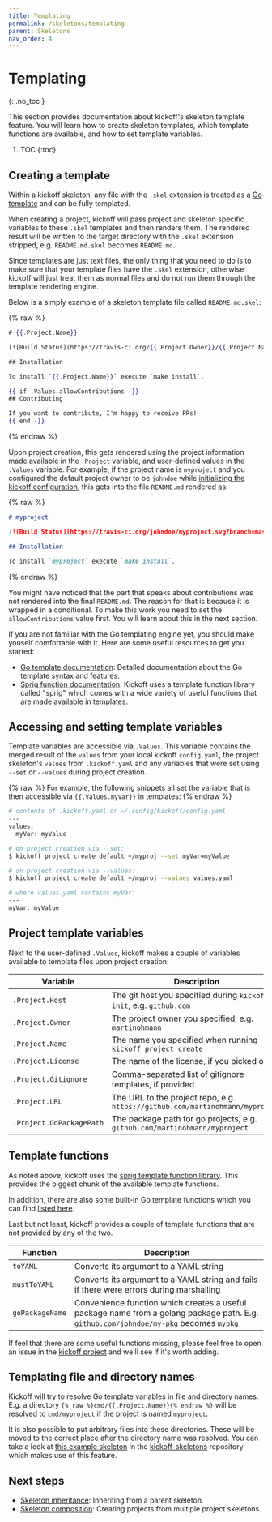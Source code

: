 ```yaml
---
title: Templating
permalink: /skeletons/templating
parent: Skeletons
nav_order: 4
---
```


# Templating
{: .no_toc }

This section provides documentation about kickoff's skeleton template feature.
You will learn how to create skeleton templates, which template functions are
available, and how to set template variables.

1. TOC
{:toc}

## Creating a template

Within a kickoff skeleton, any file with the `.skel` extension is treated as a
[Go template](https://golang.org/pkg/text/template/) and can be fully
templated.

When creating a project, kickoff will pass project and skeleton specific
variables to these `.skel` templates and then renders them. The rendered result
will be written to the target directory with the `.skel` extension stripped,
e.g. `README.md.skel` becomes `README.md`.

Since templates are just text files, the only thing that you need to do is to
make sure that your template files have the `.skel` extension, otherwise
kickoff will just treat them as normal files and do not run them through the
template rendering engine.

Below is a simply example of a skeleton template file called `README.md.skel`:

{% raw %}
```mustache
# {{.Project.Name}}

[![Build Status](https://travis-ci.org/{{.Project.Owner}}/{{.Project.Name}}.svg?branch=master)](https://travis-ci.org/{{.Project.Owner}}/{{.Project.Name}})

## Installation

To install `{{.Project.Name}}` execute `make install`.

{{ if .Values.allowContributions -}}
## Contributing

If you want to contribute, I'm happy to receive PRs!
{{ end -}}
```
{% endraw %}

Upon project creation, this gets rendered using the project information made
available in the `.Project` variable, and user-defined values in the `.Values`
variable. For example, if the project name is `myproject` and you configured
the default project owner to be `johndoe` while [initializing the kickoff
configuration](/getting-started#initializing-the-kickoff-configuration),
this gets into the file `README.md` rendered as:

{% raw %}
```markdown
# myproject

[![Build Status](https://travis-ci.org/johndoe/myproject.svg?branch=master)](https://travis-ci.org/johndoe/myproject)

## Installation

To install `myproject` execute `make install`.
```
{% endraw %}

You might have noticed that the part that speaks about contributions was not
rendered into the final `README.md`. The reason for that is because it is
wrapped in a conditional. To make this work you need to set the
`allowContributions` value first. You will learn about this in the next
section.

If you are not familiar with the Go templating engine yet, you should make
youself comfortable with it. Here are some useful resources to get you started:

- [Go template documentation](https://golang.org/pkg/text/template/):
  Detailed documentation about the Go template syntax and features.
- [Sprig function documentation](https://masterminds.github.io/sprig/): Kickoff
  uses a template function library called "sprig" which comes with a wide
  variety of useful functions that are made available in templates.

## Accessing and setting template variables

Template variables are accessible via `.Values`. This variable contains the
merged result of the `values` from your local kickoff `config.yaml`, the
project skeleton's `values` from `.kickoff.yaml` and any variables that were
set using `--set` or `--values` during project creation.

{% raw %}
For example, the following snippets all set the variable that is then
accessible via `{{.Values.myVar}}` in templates:
{% endraw %}

```bash
# contents of .kickoff.yaml or ~/.config/kickoff/config.yaml
---
values:
  myVar: myValue

# on project creation via --set:
$ kickoff project create default ~/myproj --set myVar=myValue

# on project creation via --values:
$ kickoff project create default ~/myproj --values values.yaml

# where values.yaml contains myVar:
---
myVar: myValue
```

## Project template variables

Next to the user-defined `.Values`, kickoff makes a couple of variables
available to template files upon project creation:

| Variable                 | Description                                                                   |
| ---                      | ---                                                                           |
| `.Project.Host`          | The git host you specified during `kickoff init`, e.g. `github.com`           |
| `.Project.Owner`         | The project owner you specified, e.g. `martinohmann`                          |
| `.Project.Name`          | The name you specified when running `kickoff project create`                  |
| `.Project.License`       | The name of the license, if you picked one                                    |
| `.Project.Gitignore`     | Comma-separated list of gitignore templates, if provided                      |
| `.Project.URL`           | The URL to the project repo, e.g. `https://github.com/martinohmann/myproject` |
| `.Project.GoPackagePath` | The package path for go projects, e.g. `github.com/martinohmann/myproject`    |

## Template functions

As noted above, kickoff uses the [sprig template function
library](https://masterminds.github.io/sprig/). This provides the biggest chunk
of the available template functions.

In addition, there are also some built-in Go template functions which you can
find [listed here](https://golang.org/pkg/text/template/#hdr-Functions).

Last but not least, kickoff provides a couple of template functions that are
not provided by any of the two.

| Function        | Description                                                                                                                            |
| ---             | ---                                                                                                                                    |
| `toYAML`        | Converts its argument to a YAML string                                                                                                 |
| `mustToYAML`    | Converts its argument to a YAML string and fails if there were errors during marshalling                                               |
| `goPackageName` | Convenience function which creates a useful package name from a golang package path. E.g. `github.com/johndoe/my-pkg` becomes `mypkg` |

If feel that there are some useful functions missing, please feel free to open
an issue in the [kickoff project](https://github.com/martinohmann/kickoff) and
we'll see if it's worth adding.

## Templating file and directory names

Kickoff will try to resolve Go template variables in file and directory names.
E.g. a directory `{% raw %}cmd/{{.Project.Name}}{% endraw %}` will be resolved to `cmd/myproject` if
the project is named `myproject`.

It is also possible to put arbitrary files
into these directories. These will be moved to the correct place after the
directory name was resolved. You can take a look at [this example skeleton](https://github.com/martinohmann/kickoff-skeletons/tree/master/skeletons/golang/cli) in the [kickoff-skeletons](https://github.com/martinohmann/kickoff-skeletons) repository which makes use of this feature.

## Next steps

* [Skeleton inheritance](inheritance): Inheriting from a parent skeleton.
* [Skeleton composition](composition): Creating projects from multiple project skeletons.
